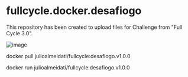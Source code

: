 # fullcycle.docker.desafiogo
This repository has been created to upload files for Challenge from "Full Cycle 3.0". 

![image](https://github.com/julioalmeidati/fullcycle.docker.desafiogo/assets/135337485/d12ddc4e-d120-453e-aa4b-d6038dd693e6)

docker pull julioalmeidati/fullcycle:desafiogo.v1.0.0

docker run  julioalmeidati/fullcycle:desafiogo.v1.0.0

